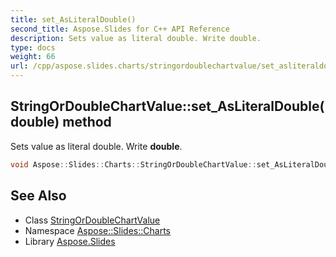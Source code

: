 ```yaml
---
title: set_AsLiteralDouble()
second_title: Aspose.Slides for C++ API Reference
description: Sets value as literal double. Write double.
type: docs
weight: 66
url: /cpp/aspose.slides.charts/stringordoublechartvalue/set_asliteraldouble/
---
```

## StringOrDoubleChartValue::set_AsLiteralDouble(double) method


Sets value as literal double. Write **double**.

```cpp
void Aspose::Slides::Charts::StringOrDoubleChartValue::set_AsLiteralDouble(double value) override
```

## See Also

* Class [StringOrDoubleChartValue](./)
* Namespace [Aspose::Slides::Charts](../)
* Library [Aspose.Slides](../../)